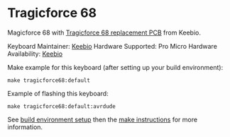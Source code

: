 Tragicforce 68
===============

Magicforce 68 with [Tragicforce 68 replacement PCB](https://keeb.io/products/mf68-magicforce-68-pcb-replacement-kit) from Keebio.

Keyboard Maintainer: [Keebio](https://keeb.io)
Hardware Supported: Pro Micro
Hardware Availability: [Keebio](https://keeb.io)

Make example for this keyboard (after setting up your build environment):

    make tragicforce68:default

Example of flashing this keyboard:

    make tragicforce68:default:avrdude

See [build environment setup](https://docs.qmk.fm/build_environment_setup.html) then the [make instructions](https://docs.qmk.fm/make_instructions.html) for more information.
